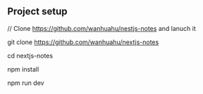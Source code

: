 ## Project setup
// Clone https://github.com/wanhuahu/nestjs-notes and lanuch it

git clone https://github.com/wanhuahu/nextjs-notes

cd nextjs-notes

npm install

npm run dev

